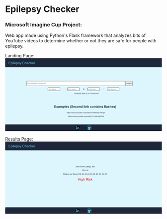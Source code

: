 # Epilepsy Checker
<h3>Microsoft Imagine Cup Project:</h3>
Web app made using Python's Flask framework that analyzes bits of YouTube videos to determine whether or not they are safe for people with epilepsy.


Landing Page:
![](https://github.com/JephteyAdolphe/epilepsy-checker/blob/main/landingPage.PNG?raw=true)

Results Page:
![](https://github.com/JephteyAdolphe/epilepsy-checker/blob/main/results.PNG?raw=true)